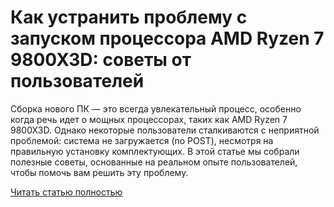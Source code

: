 # Как устранить проблему с запуском процессора AMD Ryzen 7 9800X3D: советы от пользователей



Сборка нового ПК — это всегда увлекательный процесс, особенно когда речь идет о мощных процессорах, таких как AMD Ryzen 7 9800X3D. Однако некоторые пользователи сталкиваются с неприятной проблемой: система не загружается (no POST), несмотря на правильную установку комплектующих. В этой статье мы собрали полезные советы, основанные на реальном опыте пользователей, чтобы помочь вам решить эту проблему.

[Читать статью полностью](https://xyberbara.com/gaming/ryzen-7-9800x3d-no-post/)
